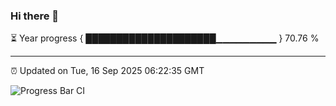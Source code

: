 ### Hi there 👋

⏳ Year progress { █████████████████████▁▁▁▁▁▁▁▁▁ } 70.76 %

---

⏰ Updated on Tue, 16 Sep 2025 06:22:35 GMT

![Progress Bar CI](https://github.com/liununu/liununu/workflows/Progress%20Bar%20CI/badge.svg)
